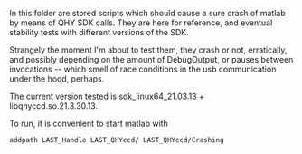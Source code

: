 In this folder are stored scripts which should cause a sure crash of matlab by means of QHY
SDK calls. They are here for reference, and eventual stability tests with different
versions of the SDK.

Strangely the moment I'm about to test them, they crash or not, erratically, and possibly
depending on the amount of DebugOutput, or pauses between invocations -- which
smell of race conditions in the usb communication under the hood, perhaps.

The current version tested is sdk_linux64_21.03.13 + libqhyccd.so.21.3.30.13.

To run, it is convenient to start matlab with

`addpath LAST_Handle LAST_QHYccd/ LAST_QHYccd/Crashing`

